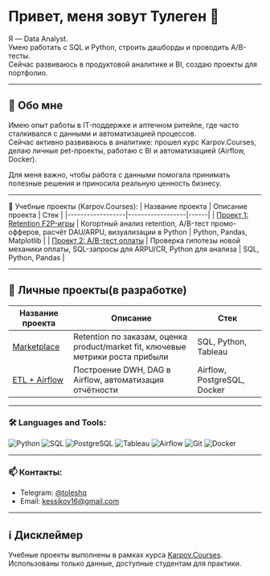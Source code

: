 # Привет, меня зовут Тулеген 👋  

Я — Data Analyst.  
Умею работать с SQL и Python, строить дашборды и проводить A/B-тесты.  
Сейчас развиваюсь в продуктовой аналитике и BI, создаю проекты для портфолио.

---

## 📝 Обо мне
Имею опыт работы в IT-поддержке и аптечном ритейле, где часто сталкивался с данными и автоматизацией процессов.  
Сейчас активно развиваюсь в аналитике: прошел курс Karpov.Courses, делаю личные pet-проекты, работаю с BI и автоматизацией (Airflow, Docker).  

Для меня важно, чтобы работа с данными помогала принимать полезные решения и приносила реальную ценность бизнесу.  

---

📂 Учебные проекты (Karpov.Courses):
| Название проекта | Описание проекта | Стек |
|------------------|------------------|------|
| [Проект 1: Retention F2P-игры](https://github.com/Tolesh/f2p_game_retention) | Когортный анализ retention, A/B-тест промо-офферов, расчёт DAU/ARPU, визуализации в Python | Python, Pandas, Matplotlib |
| [Проект 2: A/B-тест оплаты](https://github.com/Tolesh/ab_test_payment_mechanic) | Проверка гипотезы новой механики оплаты, SQL-запросы для ARPU/CR, Python для анализа | SQL, Python, Pandas |

---

## 📂 Личные проекты(в разработке)
| Название проекта | Описание | Стек |
|------------------|----------|------|
| [Marketplace](https://github.com/Tolesh/marketplace_analysis) | Retention по заказам, оценка product/market fit, ключевые метрики роста прибыли | SQL, Python, Tableau |
| [ETL + Airflow](https://github.com/Tolesh/etl_airflow_project) | Построение DWH, DAG в Airflow, автоматизация отчётности | Airflow, PostgreSQL, Docker |

---

### 🛠 Languages and Tools:
![Python](https://img.shields.io/badge/Python-3776AB?style=for-the-badge&logo=python&logoColor=white)
![SQL](https://img.shields.io/badge/SQL-025E8C?style=for-the-badge&logo=sqlite&logoColor=white)
![PostgreSQL](https://img.shields.io/badge/PostgreSQL-316192?style=for-the-badge&logo=postgresql&logoColor=white)
![Tableau](https://img.shields.io/badge/Tableau-E97627?style=for-the-badge&logo=tableau&logoColor=white)
![Airflow](https://img.shields.io/badge/Airflow-017CEE?style=for-the-badge&logo=apache-airflow&logoColor=white)
![Git](https://img.shields.io/badge/Git-F05032?style=for-the-badge&logo=git&logoColor=white)
![Docker](https://img.shields.io/badge/Docker-2496ED?style=for-the-badge&logo=docker&logoColor=white)

---

### 📫 Контакты:
- Telegram: [@toleshq](https://t.me/toleshq)
- Email: kessikov16@gmail.com

---

## ℹ️ Дисклеймер
Учебные проекты выполнены в рамках курса [Karpov.Courses](https://karpov.courses).  
Использованы только данные, доступные студентам для практики.
